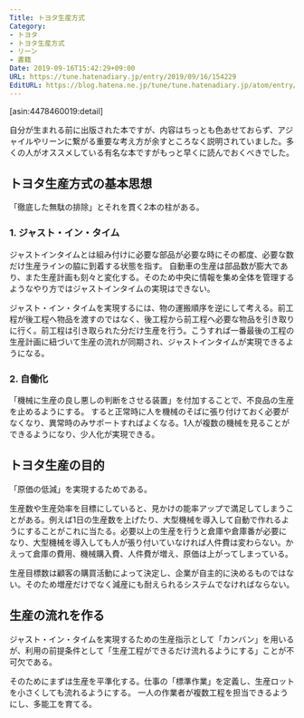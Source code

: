 ```yaml
---
Title: トヨタ生産方式
Category:
- トヨタ
- トヨタ生産方式
- リーン
- 書籍
Date: 2019-09-16T15:42:29+09:00
URL: https://tune.hatenadiary.jp/entry/2019/09/16/154229
EditURL: https://blog.hatena.ne.jp/tune/tune.hatenadiary.jp/atom/entry/26006613434251786
---
```


[asin:4478460019:detail]


自分が生まれる前に出版された本ですが、内容はちっとも色あせておらず、アジャイルやリーンに繋がる重要な考え方が余すところなく説明されていました。多くの人がオススメしている有名な本ですがもっと早くに読んでおくべきでした。

## トヨタ生産方式の基本思想

「徹底した無駄の排除」とそれを貫く2本の柱がある。

### 1. ジャスト・イン・タイム

ジャストインタイムとは組み付けに必要な部品が必要な時にその都度、必要な数だけ生産ラインの脇に到着する状態を指す。
自動車の生産は部品数が膨大であり、また生産計画も刻々と変化する。そのため中央に情報を集め全体を管理するようなやり方ではジャストインタイムの実現はできない。

ジャスト・イン・タイムを実現するには、物の運搬順序を逆にして考える。前工程が後工程へ物品を渡すのではなく、後工程から前工程へ必要な物品を引き取りに行く。前工程は引き取られた分だけ生産を行う。こうすれば一番最後の工程の生産計画に紐づいて生産の流れが同期され、ジャストインタイムが実現できるようになる。

### 2. 自働化

「機械に生産の良し悪しの判断をさせる装置」を付加することで、不良品の生産を止めるようにする。
すると正常時に人を機械のそばに張り付けておく必要がなくなり、異常時のみサポートすればよくなる。1人が複数の機械を見ることができるようになり、少人化が実現できる。

## トヨタ生産の目的

「原価の低減」を実現するためである。

生産数や生産効率を目標にしていると、見かけの能率アップで満足してしまうことがある。例えば1日の生産数を上げたり、大型機械を導入して自動で作れるようにすることがこれに当たる。必要以上の生産を行うと倉庫や倉庫番が必要になり、大型機械を導入しても人が張り付いていなければ人件費は変わらない。かえって倉庫の費用、機械購入費、人件費が増え、原価は上がってしまっている。

生産目標数は顧客の購買活動によって決定し、企業が自主的に決めるものではない。そのため増産だけでなく減産にも耐えられるシステムでなければならない。

## 生産の流れを作る

ジャスト・イン・タイムを実現するための生産指示として「カンバン」を用いるが、利用の前提条件として「生産工程ができるだけ流れるようにする」ことが不可欠である。

そのためにまずは生産を平準化する。仕事の「標準作業」を定義し、生産ロットを小さくしても流れるようにする。
一人の作業者が複数工程を担当できるようにし、多能工を育てる。
